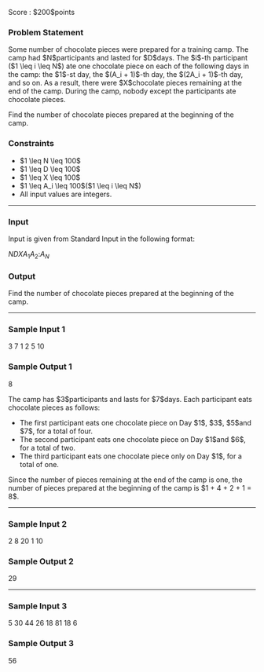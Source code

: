 
<div>

<span>

<span>

<p>
Score : $200$points
</p>

<div>

<section>

### **Problem Statement**

<p>
Some number of chocolate pieces were prepared for a training camp.
The camp had $N$participants and lasted for $D$days.
The $i$-th participant ($1 \leq i \leq N$) ate one chocolate piece on each of the following days in the camp: the $1$-st day, the $(A_i + 1)$-th day, the $(2A_i + 1)$-th day, and so on.
As a result, there were $X$chocolate pieces remaining at the end of the camp. During the camp, nobody except the participants ate chocolate pieces.
</p>

<p>
Find the number of chocolate pieces prepared at the beginning of the camp.
</p>

</section>

</div>

<div>

<section>

### **Constraints**

<ul>

<li>
$1 \leq N \leq 100$
</li>

<li>
$1 \leq D \leq 100$
</li>

<li>
$1 \leq X \leq 100$
</li>

<li>
$1 \leq A_i \leq 100$($1 \leq i \leq N$)
</li>

<li>
All input values are integers.
</li>

</ul>

</section>

</div>

---

<div>

<div>

<section>

### **Input**

<p>
Input is given from Standard Input in the following format:
</p>

<div>

$N$$D$$X$$A_1$$A_2$$:$$A_N$
</div>

</section>

</div>

<div>

<section>

### **Output**

<p>
Find the number of chocolate pieces prepared at the beginning of the camp.
</p>

</section>

</div>

</div>

---

<div>

<section>

### **Sample Input 1**

<div>

3
7 1
2
5
10

</div>

</section>

</div>

<div>

<section>

### **Sample Output 1**

<div>

8

</div>

<p>
The camp has $3$participants and lasts for $7$days.
Each participant eats chocolate pieces as follows:
</p>

<ul>

<li>
The first participant eats one chocolate piece on Day $1$, $3$, $5$and $7$, for a total of four.
</li>

<li>
The second participant eats one chocolate piece on Day $1$and $6$, for a total of two.
</li>

<li>
The third participant eats one chocolate piece only on Day $1$, for a total of one.
</li>

</ul>

<p>
Since the number of pieces remaining at the end of the camp is one, the number of pieces prepared at the beginning of the camp is $1 + 4 + 2 + 1 = 8$.
</p>

</section>

</div>

---

<div>

<section>

### **Sample Input 2**

<div>

2
8 20
1
10

</div>

</section>

</div>

<div>

<section>

### **Sample Output 2**

<div>

29

</div>

</section>

</div>

---

<div>

<section>

### **Sample Input 3**

<div>

5
30 44
26
18
81
18
6

</div>

</section>

</div>

<div>

<section>

### **Sample Output 3**

<div>

56

</div>

</section>

</div>

</span>

</span>

</div>
